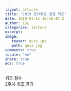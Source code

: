 ```yaml
---
layout: article
title: "2019 전자회로 실험 퀴즈"
date: 2019-03-11 10:10:40 Z
author: ISL
categories: lecture
excerpt: 
image:
   teaser: quiz.jpg
   path: quiz.jpg
comments: true
locale: "en"
share: true
ads: true
--- 
```


퀴즈 점수  
[2주차 퀴즈 결과](../../attachments/quiz_result/2주차_퀴즈_점수.pdf)


